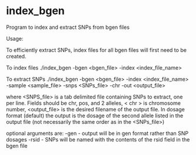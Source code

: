 # index_bgen
Program to index and extract SNPs from bgen files

Usage:

To efficiently extract SNPs, index files for all bgen files will first need to be created.

To index files
./index_bgen -bgen <bgen_file> -index <index_file_name>

To extract SNPs
./index_bgen -bgen <bgen_file> -index <index_file_name> -sample <sample_file> -snps <SNPs_file> -chr <chr> -out <output_file>
  
  where <SNPS_file> is a tab delimited file containing SNPs to extract, one per line. Fields should be chr, pos, and 2 alleles,
  < chr > is chromosome number, <output_file> is the desired filename of the output file. In dosage format (default) the output is the   dosage of the  second allele listed in the output file (not necessarily the same order as in the <SNPs_file>)
  
optional arguments are:
-gen - output will be in gen format rather than SNP dosages
-rsid - SNPs will be named with the contents of the rsid field in the bgen file
